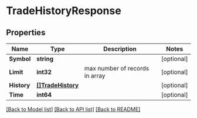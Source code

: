 # TradeHistoryResponse

## Properties
Name | Type | Description | Notes
------------ | ------------- | ------------- | -------------
**Symbol** | **string** |  | [optional] 
**Limit** | **int32** | max number of records in array | [optional] 
**History** | [**[]TradeHistory**](TradeHistory.md) |  | [optional] 
**Time** | **int64** |  | [optional] 

[[Back to Model list]](../README.md#documentation-for-models) [[Back to API list]](../README.md#documentation-for-api-endpoints) [[Back to README]](../README.md)


